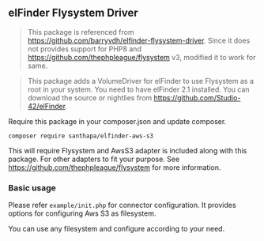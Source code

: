 ## elFinder Flysystem Driver
> This package is referenced from https://github.com/barryvdh/elfinder-flysystem-driver. Since it does not provides support for PHP8 and https://github.com/thephpleague/flysystem v3, modified it to work for same.

> This package adds a VolumeDriver for elFinder to use Flysystem as a root in your system. You need to have elFinder 2.1 installed.
> You can download the source or nightlies from https://github.com/Studio-42/elFinder.

Require this package in your composer.json and update composer.

    composer require santhapa/elfinder-aws-s3

This will require Flysystem and AwsS3 adapter is included along with this package. For other adapters to fit your purpose.
See https://github.com/thephpleague/flysystem for more information.

### Basic usage
Please refer `example/init.php` for connector configuration. It provides options for configuring Aws S3 as filesystem.

You can use any filesystem and configure according to your need.
